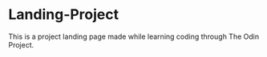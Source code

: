# Landing-Project

This is a project landing page made while learning
coding through The Odin Project.

